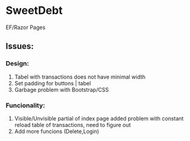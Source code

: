 # SweetDebt

EF/Razor Pages

## Issues:
### Design:
1. Tabel with transactions does not have minimal width
2. Set padding for buttons | tabel
3. Garbage problem with Bootstrap/CSS

### Funcionality:
1. Visible/Unvisible partial of index page added problem with constant reload table of transactions, need to figure out
2. Add more funcions (Delete,Login)
